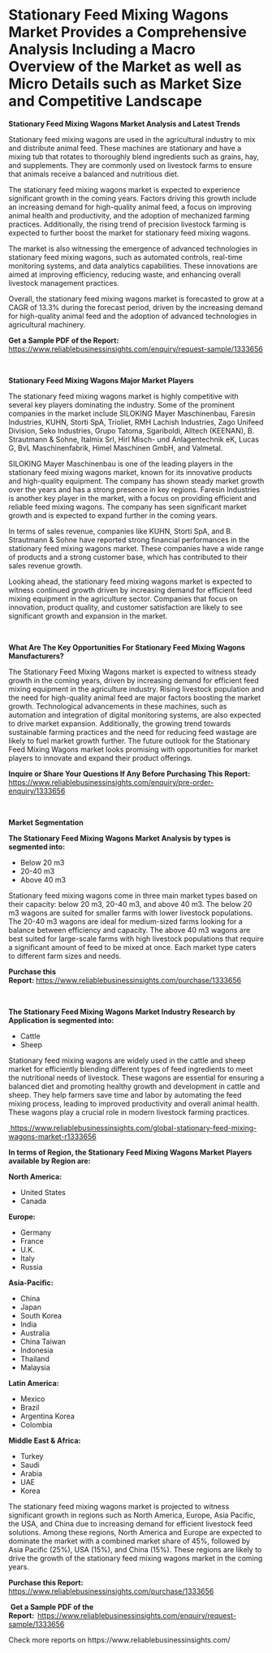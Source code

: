 <p><h1>Stationary Feed Mixing Wagons Market Provides a Comprehensive Analysis Including a Macro Overview of the Market as well as Micro Details such as Market Size and Competitive Landscape</h1></p><p><strong>Stationary Feed Mixing Wagons Market Analysis and Latest Trends</strong></p>
<p><p>Stationary feed mixing wagons are used in the agricultural industry to mix and distribute animal feed. These machines are stationary and have a mixing tub that rotates to thoroughly blend ingredients such as grains, hay, and supplements. They are commonly used on livestock farms to ensure that animals receive a balanced and nutritious diet.</p><p>The stationary feed mixing wagons market is expected to experience significant growth in the coming years. Factors driving this growth include an increasing demand for high-quality animal feed, a focus on improving animal health and productivity, and the adoption of mechanized farming practices. Additionally, the rising trend of precision livestock farming is expected to further boost the market for stationary feed mixing wagons.</p><p>The market is also witnessing the emergence of advanced technologies in stationary feed mixing wagons, such as automated controls, real-time monitoring systems, and data analytics capabilities. These innovations are aimed at improving efficiency, reducing waste, and enhancing overall livestock management practices.</p><p>Overall, the stationary feed mixing wagons market is forecasted to grow at a CAGR of 13.3% during the forecast period, driven by the increasing demand for high-quality animal feed and the adoption of advanced technologies in agricultural machinery.</p></p>
<p><strong>Get a Sample PDF of the Report:&nbsp;</strong> <a href="https://www.reliablebusinessinsights.com/enquiry/request-sample/1333656">https://www.reliablebusinessinsights.com/enquiry/request-sample/1333656</a></p>
<p>&nbsp;</p>
<p><strong>Stationary Feed Mixing Wagons Major Market Players</strong></p>
<p><p>The stationary feed mixing wagons market is highly competitive with several key players dominating the industry. Some of the prominent companies in the market include SILOKING Mayer Maschinenbau, Faresin Industries, KUHN, Storti SpA, Trioliet, RMH Lachish Industries, Zago Unifeed Division, Seko Industries, Grupo Tatoma, Sgariboldi, Alltech (KEENAN), B. Strautmann & Sohne, Italmix Srl, Hirl Misch- und Anlagentechnik eK, Lucas G, BvL Maschinenfabrik, Himel Maschinen GmbH, and Valmetal.</p><p>SILOKING Mayer Maschinenbau is one of the leading players in the stationary feed mixing wagons market, known for its innovative products and high-quality equipment. The company has shown steady market growth over the years and has a strong presence in key regions. Faresin Industries is another key player in the market, with a focus on providing efficient and reliable feed mixing wagons. The company has seen significant market growth and is expected to expand further in the coming years.</p><p>In terms of sales revenue, companies like KUHN, Storti SpA, and B. Strautmann & Sohne have reported strong financial performances in the stationary feed mixing wagons market. These companies have a wide range of products and a strong customer base, which has contributed to their sales revenue growth.</p><p>Looking ahead, the stationary feed mixing wagons market is expected to witness continued growth driven by increasing demand for efficient feed mixing equipment in the agriculture sector. Companies that focus on innovation, product quality, and customer satisfaction are likely to see significant growth and expansion in the market.</p></p>
<p>&nbsp;</p>
<p><strong>What Are The Key Opportunities For Stationary Feed Mixing Wagons Manufacturers?</strong></p>
<p><p>The Stationary Feed Mixing Wagons market is expected to witness steady growth in the coming years, driven by increasing demand for efficient feed mixing equipment in the agriculture industry. Rising livestock population and the need for high-quality animal feed are major factors boosting the market growth. Technological advancements in these machines, such as automation and integration of digital monitoring systems, are also expected to drive market expansion. Additionally, the growing trend towards sustainable farming practices and the need for reducing feed wastage are likely to fuel market growth further. The future outlook for the Stationary Feed Mixing Wagons market looks promising with opportunities for market players to innovate and expand their product offerings.</p></p>
<p><strong>Inquire or Share Your Questions If Any Before Purchasing This Report:</strong> <a href="https://www.reliablebusinessinsights.com/enquiry/pre-order-enquiry/1333656">https://www.reliablebusinessinsights.com/enquiry/pre-order-enquiry/1333656</a></p>
<p>&nbsp;</p>
<p><strong>Market Segmentation</strong></p>
<p><strong>The Stationary Feed Mixing Wagons Market Analysis by types is segmented into:</strong></p>
<p><ul><li>Below 20 m3</li><li>20-40 m3</li><li>Above 40 m3</li></ul></p>
<p><p>Stationary feed mixing wagons come in three main market types based on their capacity: below 20 m3, 20-40 m3, and above 40 m3. The below 20 m3 wagons are suited for smaller farms with lower livestock populations. The 20-40 m3 wagons are ideal for medium-sized farms looking for a balance between efficiency and capacity. The above 40 m3 wagons are best suited for large-scale farms with high livestock populations that require a significant amount of feed to be mixed at once. Each market type caters to different farm sizes and needs.</p></p>
<p><strong>Purchase this Report:&nbsp;</strong><a href="https://www.reliablebusinessinsights.com/purchase/1333656">https://www.reliablebusinessinsights.com/purchase/1333656</a></p>
<p>&nbsp;</p>
<p><strong>The Stationary Feed Mixing Wagons Market Industry Research by Application is segmented into:</strong></p>
<p><ul><li>Cattle</li><li>Sheep</li></ul></p>
<p><p>Stationary feed mixing wagons are widely used in the cattle and sheep market for efficiently blending different types of feed ingredients to meet the nutritional needs of livestock. These wagons are essential for ensuring a balanced diet and promoting healthy growth and development in cattle and sheep. They help farmers save time and labor by automating the feed mixing process, leading to improved productivity and overall animal health. These wagons play a crucial role in modern livestock farming practices.</p></p>
<p><a href="https://www.reliablebusinessinsights.com/global-stationary-feed-mixing-wagons-market-r1333656">&nbsp;https://www.reliablebusinessinsights.com/global-stationary-feed-mixing-wagons-market-r1333656</a></p>
<p><strong>In terms of Region, the Stationary Feed Mixing Wagons Market Players available by Region are:</strong></p>
<p>
    <p> <strong> North America: </strong>
        <ul>
            <li>United States</li>
            <li>Canada</li>
        </ul>
        </p> 
    <p> <strong> Europe: </strong>
        <ul>
            <li>Germany</li>
            <li>France</li>
            <li>U.K.</li>
            <li>Italy</li>
            <li>Russia</li>
        </ul>
        </p> 
    <p> <strong> Asia-Pacific: </strong>
        <ul>
            <li>China</li>
            <li>Japan</li>
            <li>South Korea</li>
            <li>India</li>
            <li>Australia</li>
            <li>China Taiwan</li>
            <li>Indonesia</li>
            <li>Thailand</li>
            <li>Malaysia</li>
        </ul>
        </p> 
    <p> <strong> Latin America: </strong>
        <ul>
            <li>Mexico</li>
            <li>Brazil</li>
            <li>Argentina Korea</li>
            <li>Colombia</li>
        </ul>
        </p> 
    <p> <strong> Middle East & Africa: </strong>
        <ul>
            <li>Turkey</li>
            <li>Saudi</li>
            <li>Arabia</li>
            <li>UAE</li>
            <li>Korea</li>
        </ul>
    </p>
    </p>
<p><p>The stationary feed mixing wagons market is projected to witness significant growth in regions such as North America, Europe, Asia Pacific, the USA, and China due to increasing demand for efficient livestock feed solutions. Among these regions, North America and Europe are expected to dominate the market with a combined market share of 45%, followed by Asia Pacific (25%), USA (15%), and China (15%). These regions are likely to drive the growth of the stationary feed mixing wagons market in the coming years.</p></p>
<p><strong>Purchase this Report: </strong><a href="https://www.reliablebusinessinsights.com/purchase/1333656">https://www.reliablebusinessinsights.com/purchase/1333656</a></p>
<p>&nbsp;<strong>Get a Sample PDF of the Report:&nbsp;&nbsp;</strong><a href="https://www.reliablebusinessinsights.com/enquiry/request-sample/1333656">https://www.reliablebusinessinsights.com/enquiry/request-sample/1333656</a></p>
<p><strong></strong></p>
<p>Check more reports on https://www.reliablebusinessinsights.com/</p>